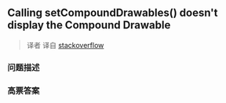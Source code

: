 ## Calling setCompoundDrawables() doesn't display the Compound Drawable

> 译者 译自 [stackoverflow](http://stackoverflow.com/questions/6590838/calling-setcompounddrawables-doesnt-display-the-compound-drawable) 

### 问题描述 

### 高票答案 


